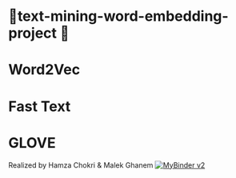 # 📎text-mining-word-embedding-project 🎉

# Word2Vec 
# Fast Text
# GLOVE
Realized by Hamza Chokri  &amp; Malek Ghanem
[![MyBinder v2](https://mybinder.org/badge_logo.svg)](https://mybinder.org/v2/gh/chokrihamza/text-mining-word-embedding-project/master)
